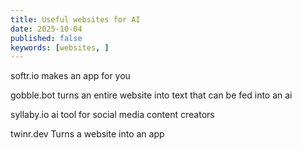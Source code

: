 ```yaml
---
title: Useful websites for AI 
date: 2025-10-04
published: false
keywords: [websites, ]
---
```






softr.io makes an app for you


gobble.bot turns an entire website into text that can be fed into an ai 

syllaby.io ai tool for social media content creators

twinr.dev Turns a website into an app 










